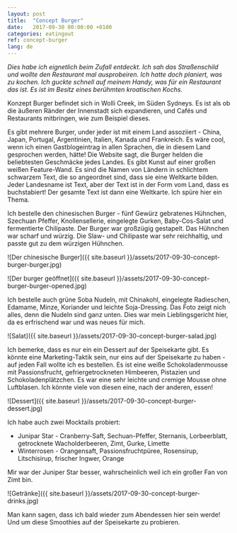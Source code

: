 ```yaml
---
layout: post
title:  "Concept Burger"
date:   2017-09-30 00:00:00 +0100
categories: eatingout
ref: concept-burger
lang: de
---
```


*Dies habe ich eignetlich beim Zufall entdeckt. Ich sah das Straßenschild und wollte den Restaurant mal ausprobeiren. Ich hatte doch planiert, was zu kochen. Ich guckte schnell auf meinem Handy, was für ein Restaurant das ist. Es ist im Besitz eines berühmten kroatischen Kochs.*

Konzept Burger befindet sich in Wolli Creek, im Süden Sydneys. Es ist als ob die äußeren Ränder der Innenstadt sich expandieren, und Cafés und Restaurants mitbringen, wie zum Beispiel dieses.

Es gibt mehrere Burger, under jeder ist mit einem Land assoziiert - China, Japan, Portugal, Argentinien, Italien, Kanada und Frankreich. Es wäre cool, wenn ich einen Gastblogeintrag in allen Sprachen, die in diesem Land gesprochen werden, hätte! Die Website sagt, die Burger helden die beliebtesten Geschmäcke jedes Landes. Es gibt Kunst auf einer großen weißen Feature-Wand. Es sind die Namen von Ländern in schlichtem schwarzem Text, die so angeordnet sind, dass sie eine Weltkarte bilden. Jeder Landesname ist Text, aber der Text ist in der Form vom Land, dass es buchstabiert! Der gesamte Text ist dann eine Weltkarte. Ich spüre hier ein Thema.

Ich bestelle den chinesischen Burger - fünf Gewürz gebratenes Hühnchen, Szechuan Pfeffer, Knollensellerie, eingelegte Gurken, Baby-Cos-Salat und fermentierte Chilipaste. Der Burger war großzügig gestapelt. Das Hühnchen war scharf und würzig. Die Slaw- und Chilipaste war sehr reichhaltig, und passte gut zu dem würzigen Hühnchen.

![Der chinesische Burger]({{ site.baseurl }}/assets/2017-09-30-concept-burger-burger.jpg)

![Der burger geöffnet]({{ site.baseurl }}/assets/2017-09-30-concept-burger-burger-opened.jpg)

Ich bestelle auch grüne Soba Nudeln, mit Chinakohl, eingelegte Radieschen, Edamame, Minze, Koriander und leichte Soja-Dressing. Das Foto zeigt nich alles, denn die Nudeln sind ganz unten. Dies war mein Lieblingsgericht hier, da es erfrischend war und was neues für mich.

![Salat]({{ site.baseurl }}/assets/2017-09-30-concept-burger-salad.jpg)

Ich bemerke, dass es nur ein ein Dessert auf der Speisekarte gibt. Es könnte eine Marketing-Taktik sein, nur eins auf der Speisekarte zu haben - auf jeden Fall wollte ich es bestellen. Es ist eine weiße Schokoladenmousse mit Passionsfrucht, gefriergetrockneten Himbeeren, Pistazien und Schokoladenplätzchen. Es war eine sehr leichte und cremige Mousse ohne Luftblasen. Ich könnte viele von diesen eine, nach der anderen, essen!

![Dessert]({{ site.baseurl }}/assets/2017-09-30-concept-burger-dessert.jpg)

Ich habe auch zwei Mocktails probiert:
* Junipar Star - Cranberry-Saft, Sechuan-Pfeffer, Sternanis, Lorbeerblatt, getrocknete Wacholderbeeren, Zimt, Gurke, Limette
* Winterrosen - Orangensaft, Passionsfruchtpüree, Rosensirup, Litschisirup, frischer Ingwer, Orange

Mir war der Juniper Star besser, wahrscheinlich weil ich ein großer Fan von Zimt bin.

![Getränke]({{ site.baseurl }}/assets/2017-09-30-concept-burger-drinks.jpg)

Man kann sagen, dass ich bald wieder zum Abendessen hier sein werde! Und um diese Smoothies auf der Speisekarte zu probieren.
